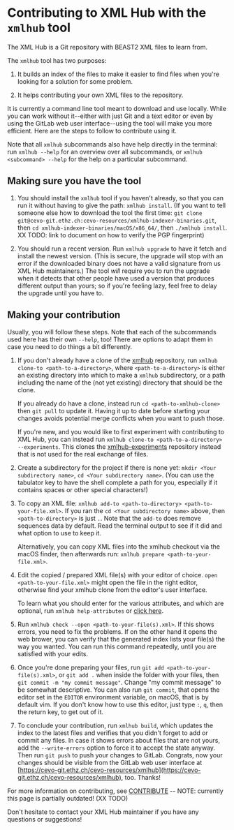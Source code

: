 # Contributing to XML Hub with the `xmlhub` tool

The XML Hub is a Git repository with BEAST2 XML files to learn from.

The `xmlhub` tool has two purposes:

1. It builds an index of the files to make it easier to find files when you're looking for a solution for some problem.

1. It helps contributing your own XML files to the repository.

It is currently a command line tool meant to download and use locally.
While you can work without it--either with just Git and
a text editor or even by using the GitLab web user interface--using
the tool will make you more efficient. Here are the steps to
follow to contribute using it.

Note that all `xmlhub` subcommands also have help directly in the
terminal: run `xmlhub --help` for an overview over all subcommands, or
`xmlhub <subcommand> --help` for the help on a particular subcommand.

## Making sure you have the tool

1. You should install the `xmlhub` tool if you haven't already, so
   that you can run it without having to give the path: `xmlhub install`.
   (If you want to tell someone else how to download the tool the first time:
   `git clone git@cevo-git.ethz.ch:cevo-resources/xmlhub-indexer-binaries.git`,
   then `cd xmlhub-indexer-binaries/macOS/x86_64/`, then `./xmlhub install`.
   XX TODO: link to document on how to verify the PGP fingerprint)

2. You should run a recent version. Run `xmlhub upgrade` to have it
   fetch and install the newest version. (This is secure, the upgrade
   will stop with an error if the downloaded binary does not have a
   valid signature from us XML Hub maintainers.) The tool *will*
   require you to run the upgrade when it detects that other people
   have used a version that produces different output than yours; so
   if you're feeling lazy, feel free to delay the upgrade until you
   have to.

## Making your contribution

Usually, you will follow these steps. Note that each of the
subcommands used here has their own `--help`, too! There are options
to adapt them in case you need to do things a bit differently.

1. If you don't already have a clone of the
   [xmlhub](https://cevo-git.ethz.ch/cevo-resources/xmlhub)
   repository, run `xmlhub clone-to <path-to-a-directory>`, where
   `<path-to-a-directory>` is either an existing directory into which
   to make a `xmlhub` subdirectory, or a path including the name of
   the (not yet existing) directory that should be the clone.
   
   If you already do have a clone, instead run `cd
   <path-to-xmlhub-clone>` then `git pull` to update it. Having it up
   to date before starting your changes avoids potential merge
   conflicts when you want to push those.
   
   If you're new, and you would like to first experiment with
   contributing to XML Hub, you can instead run `xmlhub clone-to
   <path-to-a-directory> --experiments`. This clones the
   [xmlhub-experiments](https://cevo-git.ethz.ch/cevo-resources/xmlhub-experiments)
   repository instead that is not used for the real exchange of files.

1. Create a subdirectory for the project if there is none yet: `mkdir <Your subdirectory name>`, `cd <Your subdirectory name>`. (You can use the tabulator key to have the shell complete a path for you, especially if it contains spaces or other special characters!)

1. To copy an XML file: `xmlhub add-to <path-to-directory> <path-to-your-file.xml>`. If you ran the `cd <Your subdirectory name>` above, then `<path-to-directory>` is just `.`. Note that the `add-to` does remove sequences data by default. Read the terminal output to see if it did and what option to use to keep it.

    Alternatively, you can copy XML files into the xmlhub checkout via the macOS finder, then afterwards run: `xmlhub prepare <path-to-your-file.xml>`.

1. Edit the copied / prepared XML file(s) with your editor of choice. `open <path-to-your-file.xml>` might open the file in the right editor, otherwise find your xmlhub clone from the editor's user interface.

    To learn what you should enter for the various attributes, and which are optional, run `xmlhub help-attributes` or [click here](attributes.html).

1. Run `xmlhub check --open <path-to-your-file(s).xml>`. If this shows errors, you need to fix the problems. If on the other hand it opens the web brower, you can verify that the generated index lists your file(s) the way you wanted. You can run this command repeatedly, until you are satisfied with your edits.

1. Once you're done preparing your files, run `git add <path-to-your-file(s).xml>`, or `git add .` when inside the folder with your files, then `git commit -m "my commit message"`. Change "my commit message" to be somewhat descriptive. You can also run `git commit`, that opens the editor set in the `EDITOR` environment variable, on macOS, that is by default vim. If you don't know how to use this editor, just type `:`, `q`, then the return key, to get out of it.

1. To conclude your contribution, run `xmlhub build`, which updates the index to the latest files and verifies that you didn't forget to add or commit any files. In case it shows errors about files that are not yours, add the `--write-errors` option to force it to accept the state anyway. Then run `git push` to push your changes to GitLab. Congrats, now your changes should be visible from the GitLab web user interface at [https://cevo-git.ethz.ch/cevo-resources/xmlhub](https://cevo-git.ethz.ch/cevo-resources/xmlhub), too. Thanks!

For more information on contributing, see [CONTRIBUTE](https://cevo-git.ethz.ch/cevo-resources/xmlhub/-/blob/master/CONTRIBUTE.md) -- NOTE: currently this page is partially outdated! (XX TODO)

Don't hesitate to contact your XML Hub maintainer if you have any questions or suggestions!

<!--
For longer documentation, see ...XX TODO
e.g. set up ssh-agent
-->
